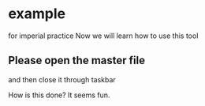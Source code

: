 # example
for imperial practice
Now we will learn how to use this tool
## Please open the master file
and then close it through taskbar

How is this done? It seems fun.
